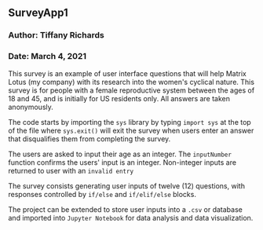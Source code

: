 ## SurveyApp1
### Author: Tiffany Richards
### Date: March 4, 2021

This survey is an example of user interface questions that will help Matrix Lotus (my company) with its research into the women's cyclical nature. This survey is for people with a female reproductive system between the ages of 18 and 45, and is initially for US residents only. All answers are taken anonymously.

The code starts by importing the `sys` library by typing `import sys` at the top of the file where `sys.exit()` will exit the survey when users enter an answer that disqualifies them from completing the survey.

The users are asked to input their age as an integer. The `inputNumber` function confirms the users' input is an integer. Non-integer inputs are returned to user with an `invalid entry`

The survey consists generating user inputs of twelve (12) questions, with responses controlled by `if/else` and `if/elif/else` blocks.

The project can be extended to store user inputs into a `.csv` or database and imported into `Jupyter Notebook` for data analysis and data visualization.
